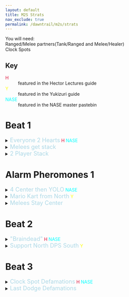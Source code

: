```yaml
---
layout: default
title: M2S Strats
nav_exclude: true
permalink: /dawntrail/m2s/strats
---
```

You will need:<br>
Ranged/Melee partners(Tank/Ranged and Melee/Healer)<br>
Clock Spots<br>

## Key
<dl>
  <dt><font color="Crimson">H</font></dt>
  <dd>featured in the Hector Lectures guide</dd>
  <dt><font color="Yellow">Y</font></dt>
  <dd>featured in the Yukizuri guide</dd>
  <dt><font color="Cyan">NASE</font></dt>
  <dd>featured in the NASE master pastebin</dd>
</dl>

# Beat 1
<details markdown=block><summary><font size="4" color="LightBlue">Everyone 2 Hearts</font>&nbsp;<font color="Crimson">H</font>&nbsp;<font color="Cyan">NASE</font></summary>
  Players with fewer than 2 hearts have priority on getting towers first, then all players with 2 hearts take the stack just south of the boss.
</details>
<details markdown=block><summary><font size="4" color="LightBlue">Melees get stack</font></summary>
  Take towers as normal, but leave a melee at one heart and other melees/tanks stop taking towers at 2 hearts, then only melees take the stack.
</details>
<details markdown=block><summary><font size="4" color="LightBlue">2 Player Stack</font></summary>
  This is really only viable in a static, as the people taking the stack can change depending on how the hearts are initially distributed. Take towers as normal, but ensure that your 2 chosen players only end up with 1 stack each. Have only these 2 players take the stack wherever is convenient for them.
</details>

# Alarm Pheromones 1
<details markdown=block><summary><font size="4" color="LightBlue">4 Center then YOLO</font>&nbsp;<font color="Cyan">NASE</font></summary>
  Bait the first 4 arrows center, then split off and run around and use your eyes to avoid the aoes.
</details>
<details markdown=block><summary><font size="4" color="LightBlue">Mario Kart from North</font>&nbsp;<font color="Yellow">Y</font></summary>
  Tank pulls boss north after Finale, then party stacks at north to bait first 4 arrows there. As soon as the 4th arrow is baited, run clockwise and do not stop unless you are about to run into an arrow about to go off. Ranged can split off towards the other side to bait less towards the melees.
</details>
<details markdown=block><summary><font size="4" color="LightBlue">Melees Stay Center</font></summary>
  Bait the first 4 arrows center, then melees go north(ish, use your eyes if theres an arrow there), and rotate around the boss hitbox to avoid the arrows. Ideally the boss does not move here. Ranged split south, then out towards the edge of the arena to dodge on their own.
</details>

# Beat 2
<details markdown=block><summary><font size="4" color="LightBlue">"Braindead"</font>&nbsp;<font color="Crimson">H</font>&nbsp;<font color="Cyan">NASE</font></summary>
  1s can go wherever they want, as long as they stay out of the way of the 0s. 0s start south, then bait aoes clockwise around the boss. 1 spreads dont clip anyone and 1 nothings take towers according to prio. Hector and pastebin have supports take N/W towers and dps take S/E towers, but discuss prio and ensure everyone is on the same page.
</details>
<details markdown=block><summary><font size="4" color="LightBlue">Support North DPS South</font>&nbsp;<font color="Yellow">Y</font></summary>
  1s stack center underneath the boss. Support 0s stack north and DPS 0s stack south. Rotate clockwise around the boss to bait. Supports take north or west towers, dps take south or east.
</details>

# Beat 3
<details markdown=block><summary><font size="4" color="LightBlue">Clock Spot Defamations</font>&nbsp;<font color="Crimson">H</font>&nbsp;<font color="Cyan">NASE</font></summary>
  Take your defamation aoe on your assigned clock spot.
</details>
<details markdown=block><summary><font size="4" color="LightBlue">Last Dodge Defamations</font></summary>
  Take your defamation aoe on the cardinal or intercard where your last dodge was from the combo.
</details>
